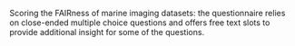 Scoring the FAIRness of marine imaging datasets: the questionnaire relies on close-ended multiple choice questions and offers free text slots to provide additional insight for some of the questions.
